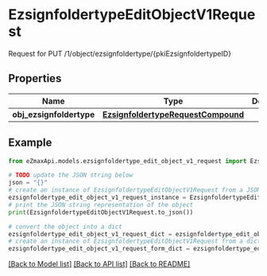 # EzsignfoldertypeEditObjectV1Request

Request for PUT /1/object/ezsignfoldertype/{pkiEzsignfoldertypeID}

## Properties

Name | Type | Description | Notes
------------ | ------------- | ------------- | -------------
**obj_ezsignfoldertype** | [**EzsignfoldertypeRequestCompound**](EzsignfoldertypeRequestCompound.md) |  | 

## Example

```python
from eZmaxApi.models.ezsignfoldertype_edit_object_v1_request import EzsignfoldertypeEditObjectV1Request

# TODO update the JSON string below
json = "{}"
# create an instance of EzsignfoldertypeEditObjectV1Request from a JSON string
ezsignfoldertype_edit_object_v1_request_instance = EzsignfoldertypeEditObjectV1Request.from_json(json)
# print the JSON string representation of the object
print(EzsignfoldertypeEditObjectV1Request.to_json())

# convert the object into a dict
ezsignfoldertype_edit_object_v1_request_dict = ezsignfoldertype_edit_object_v1_request_instance.to_dict()
# create an instance of EzsignfoldertypeEditObjectV1Request from a dict
ezsignfoldertype_edit_object_v1_request_form_dict = ezsignfoldertype_edit_object_v1_request.from_dict(ezsignfoldertype_edit_object_v1_request_dict)
```
[[Back to Model list]](../README.md#documentation-for-models) [[Back to API list]](../README.md#documentation-for-api-endpoints) [[Back to README]](../README.md)


